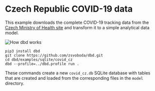 
# Czech Republic COVID-19 data 
This example downloads the complete COVID-19 tracking data from the [Czech Ministry of Health site](https://onemocneni-aktualne.mzcr.cz/api/v2/covid-19) and transform it to a simple analytical data model.  

![How dbd works](https://raw.githubusercontent.com/zsvoboda/dbd/master/img/covid.cz.datamodel.png)

```shell
pip3 install dbd
git clone https://github.com/zsvoboda/dbd.git
cd dbd/examples/sqlite/covid_cz
dbd --profile=../dbd.profile run . 
```

These commands create a new `covid_cz.db` SQLite database with tables that are created and loaded from the corresponding files in the `model` directory.



